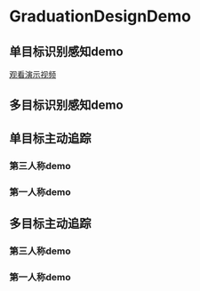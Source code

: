 # GraduationDesignDemo
## 单目标识别感知demo
[观看演示视频](./ods.mp4)
## 多目标识别感知demo
## 单目标主动追踪
### 第三人称demo
### 第一人称demo
## 多目标主动追踪
### 第三人称demo
### 第一人称demo
